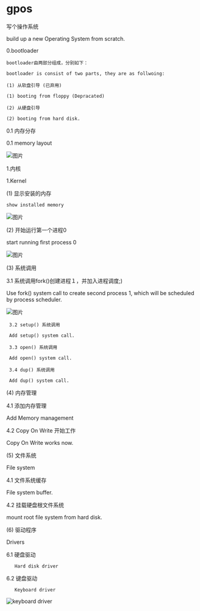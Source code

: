 # gpos
写个操作系统

build up a new Operating System from scratch.

0.bootloader
    
    bootloader由两部分组成，分别如下：
    
    bootloader is consist of two parts, they are as follwoing:
    
    (1) 从软盘引导 (已弃用)
    
    (1) booting from floppy (Depracated)
    
    (2) 从硬盘引导
    
    (2) booting from hard disk.
    
  0.1 内存分存
 
  0.1 memory layout
 
 ![图片](https://github.com/ice-zhao/gpos/assets/39359146/6e4e2b6d-60df-4b84-afc4-412fe5d8839f)
 
1.内核

 1.Kernel
 
(1) 显示安装的内存
   
    show installed memory

![图片](https://user-images.githubusercontent.com/39359146/134795177-f30e7ff5-f600-42c5-819e-9aa3645698de.png)

(2) 开始运行第一个进程0

   start running first process 0
  
![图片](https://user-images.githubusercontent.com/39359146/138578370-109e8a61-a714-4c2b-bab8-c356c8bc7cfd.png)

(3) 系统调用

   3.1 系统调用fork()创建进程１，并加入进程调度;)

   Use fork() system call to create second process 1, which will be scheduled by process scheduler.
   
![图片](https://user-images.githubusercontent.com/39359146/139679170-9ca64eeb-1c60-414a-b50f-635493fcab6e.png)

     3.2 setup() 系统调用
   
     Add setup() system call.
     
     3.3 open() 系统调用
   
     Add open() system call.
     
     3.4 dup() 系统调用
     
     Add dup() system call.
     
(4) 内存管理

   4.1 添加内存管理

   Add Memory management
   
   4.2 Copy On Write 开始工作
   
   Copy On Write works now.
   
(5) 文件系统
   
   File system
   
   4.1 文件系统缓存

   File system buffer.
   
   4.2 挂载硬盘根文件系统
   
   mount root file system from hard disk.
   
(6) 驱动程序

   Drivers

   6.1 硬盘驱动
   
       Hard disk driver
       
   6.2 键盘驱动

       Keyboard driver
   ![keyboard driver](https://user-images.githubusercontent.com/39359146/150623941-4f5ba464-d7fd-43ce-86e3-7747e25c40ff.PNG)

   
   
